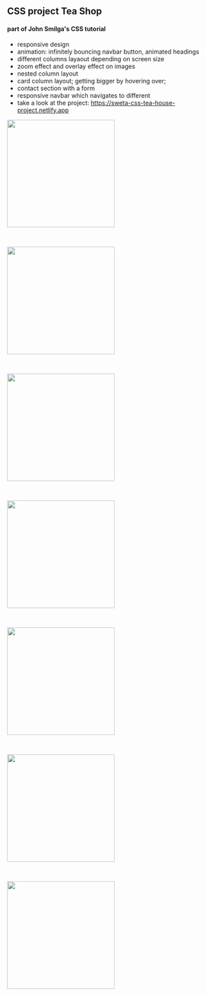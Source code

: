 ## CSS project Tea Shop

#### part of John Smilga's CSS tutorial

- responsive design
- animation: infinitely bouncing navbar button, animated headings
- different columns layaout depending on screen size
- zoom effect and overlay effect on images
- nested column layout
- card column layout; getting bigger by hovering over;
- contact section with a form
- responsive navbar which navigates to different
- take a look at the project: https://sweta-css-tea-house-project.netlify.app

<p align-items: center>
    <img src='../images/Screenshot-01.png' width='250'>
</p>
<br/>
<p align-items: center>
    <img src='../images/Screenshot-02.png' width='250'>
</p>
<br/>
<p align-items: center>
    <img src='../images/Screenshot-03.png' width='250'>
</p>
<br/>
<p align-items: center>
    <img src='../images/Screenshot-04.png' width='250'>
</p>
<br/>
<p align-items: center>
    <img src='../images/Screenshot-05.png' width='250'>
</p>
<br/>
<p align-items: center>
    <img src='../images/Screenshot-06.png' width='250'>
</p>
<br/>
<p align-items: center>
    <img src='../images/Screenshot-07.png' width='250'>
</p>
<br/>
